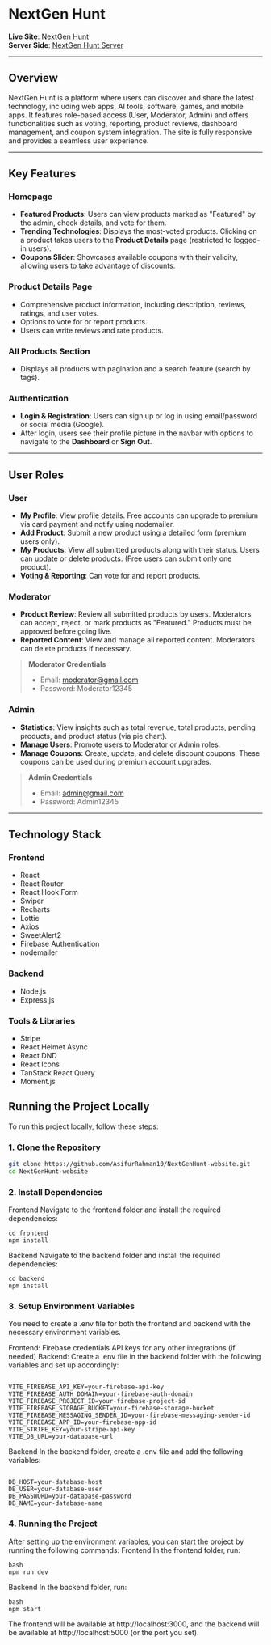 # NextGen Hunt

**Live Site**: [NextGen Hunt](https://spectacular-praline-76df24.netlify.app/)  
**Server Side**: [NextGen Hunt Server](https://nextgenhunt-server.vercel.app/)

---

## Overview

NextGen Hunt is a platform where users can discover and share the latest technology, including web apps, AI tools, software, games, and mobile apps. It features role-based access (User, Moderator, Admin) and offers functionalities such as voting, reporting, product reviews, dashboard management, and coupon system integration. The site is fully responsive and provides a seamless user experience.

---

## Key Features

### Homepage

- **Featured Products**: Users can view products marked as "Featured" by the admin, check details, and vote for them.
- **Trending Technologies**: Displays the most-voted products. Clicking on a product takes users to the **Product Details** page (restricted to logged-in users).
- **Coupons Slider**: Showcases available coupons with their validity, allowing users to take advantage of discounts.

### Product Details Page

- Comprehensive product information, including description, reviews, ratings, and user votes.
- Options to vote for or report products.
- Users can write reviews and rate products.

### All Products Section

- Displays all products with pagination and a search feature (search by tags).

### Authentication

- **Login & Registration**: Users can sign up or log in using email/password or social media (Google).
- After login, users see their profile picture in the navbar with options to navigate to the **Dashboard** or **Sign Out**.

---

## User Roles

### User

- **My Profile**: View profile details. Free accounts can upgrade to premium via card payment and notify using nodemailer.
- **Add Product**: Submit a new product using a detailed form (premium users only).
- **My Products**: View all submitted products along with their status. Users can update or delete products. (Free users can submit only one product).
- **Voting & Reporting**: Can vote for and report products.

### Moderator

- **Product Review**: Review all submitted products by users. Moderators can accept, reject, or mark products as "Featured." Products must be approved before going live.
- **Reported Content**: View and manage all reported content. Moderators can delete products if necessary.

> **Moderator Credentials**
>
> - Email: moderator@gmail.com
> - Password: Moderator12345

### Admin

- **Statistics**: View insights such as total revenue, total products, pending products, and product status (via pie chart).
- **Manage Users**: Promote users to Moderator or Admin roles.
- **Manage Coupons**: Create, update, and delete discount coupons. These coupons can be used during premium account upgrades.

> **Admin Credentials**
>
> - Email: admin@gmail.com
> - Password: Admin12345

---

## Technology Stack

### Frontend

- React
- React Router
- React Hook Form
- Swiper
- Recharts
- Lottie
- Axios
- SweetAlert2
- Firebase Authentication
- nodemailer

### Backend

- Node.js
- Express.js

### Tools & Libraries

- Stripe
- React Helmet Async
- React DND
- React Icons
- TanStack React Query
- Moment.js

## Running the Project Locally

To run this project locally, follow these steps:

### 1. Clone the Repository

```bash
git clone https://github.com/AsifurRahman10/NextGenHunt-website.git
cd NextGenHunt-website
```

### 2. Install Dependencies

Frontend
Navigate to the frontend folder and install the required dependencies:

```
cd frontend
npm install
```

Backend
Navigate to the backend folder and install the required dependencies:

```
cd backend
npm install
```

### 3. Setup Environment Variables

You need to create a .env file for both the frontend and backend with the necessary environment variables.

Frontend:
Firebase credentials
API keys for any other integrations (if needed)
Backend:
Create a .env file in the backend folder with the following variables and set up accordingly:

```

VITE_FIREBASE_API_KEY=your-firebase-api-key
VITE_FIREBASE_AUTH_DOMAIN=your-firebase-auth-domain
VITE_FIREBASE_PROJECT_ID=your-firebase-project-id
VITE_FIREBASE_STORAGE_BUCKET=your-firebase-storage-bucket
VITE_FIREBASE_MESSAGING_SENDER_ID=your-firebase-messaging-sender-id
VITE_FIREBASE_APP_ID=your-firebase-app-id
VITE_STRIPE_KEY=your-stripe-api-key
VITE_DB_URL=your-database-url

```

Backend
In the backend folder, create a .env file and add the following variables:

```

DB_HOST=your-database-host
DB_USER=your-database-user
DB_PASSWORD=your-database-password
DB_NAME=your-database-name

```

### 4. Running the Project

After setting up the environment variables, you can start the project by running the following commands:
Frontend
In the frontend folder, run:

```
bash
npm run dev
```

Backend
In the backend folder, run:

```
bash
npm start
```

The frontend will be available at http://localhost:3000, and the backend will be available at http://localhost:5000 (or the port you set).
